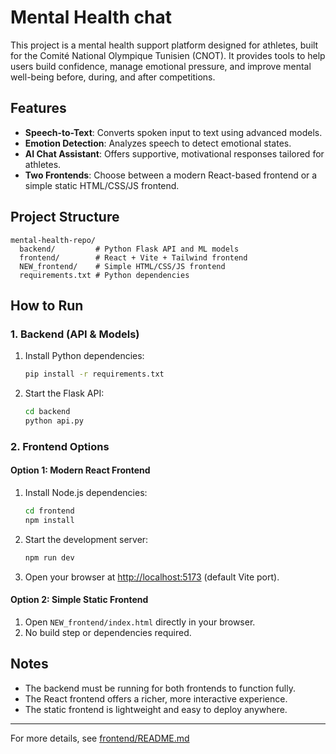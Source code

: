 # Mental Health chat

This project is a mental health support platform designed for athletes, built for the Comité National Olympique Tunisien (CNOT). It provides tools to help users build confidence, manage emotional pressure, and improve mental well-being before, during, and after competitions.

## Features

- **Speech-to-Text**: Converts spoken input to text using advanced models.
- **Emotion Detection**: Analyzes speech to detect emotional states.
- **AI Chat Assistant**: Offers supportive, motivational responses tailored for athletes.
- **Two Frontends**: Choose between a modern React-based frontend or a simple static HTML/CSS/JS frontend.

## Project Structure

```
mental-health-repo/
  backend/         # Python Flask API and ML models
  frontend/        # React + Vite + Tailwind frontend
  NEW_frontend/    # Simple HTML/CSS/JS frontend
  requirements.txt # Python dependencies
```

## How to Run

### 1. Backend (API & Models)

1. Install Python dependencies:
   ```sh
   pip install -r requirements.txt
   ```
2. Start the Flask API:
   ```sh
   cd backend
   python api.py
   ```

### 2. Frontend Options

#### Option 1: Modern React Frontend

1. Install Node.js dependencies:
   ```sh
   cd frontend
   npm install
   ```
2. Start the development server:
   ```sh
   npm run dev
   ```
3. Open your browser at [http://localhost:5173](http://localhost:5173) (default Vite port).

#### Option 2: Simple Static Frontend

1. Open `NEW_frontend/index.html` directly in your browser.
2. No build step or dependencies required.

## Notes

- The backend must be running for both frontends to function fully.
- The React frontend offers a richer, more interactive experience.
- The static frontend is lightweight and easy to deploy anywhere.

---

For more details, see [frontend/README.md](frontend/README.md)
